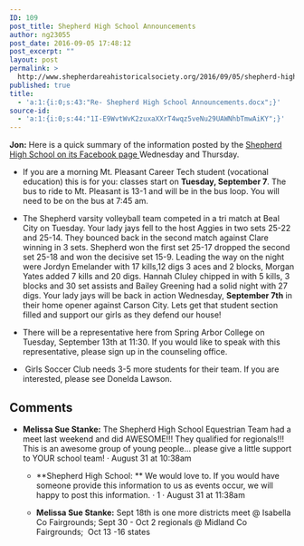 ```yaml
---
ID: 109
post_title: Shepherd High School Announcements
author: ng23055
post_date: 2016-09-05 17:48:12
post_excerpt: ""
layout: post
permalink: >
  http://www.shepherdareahistoricalsociety.org/2016/09/05/shepherd-high-school-announcements/
published: true
title:
  - 'a:1:{i:0;s:43:"Re- Shepherd High School Announcements.docx";}'
source-id:
  - 'a:1:{i:0;s:44:"1I-E9WvtWvK2zuxaXXrT4wqz5veNu29UAWNhbTmwAiKY";}'
---
```

**Jon:** Here is a quick summary of the information posted by the [Shepherd High School on its Facebook page ](https://www.facebook.com/shepherdmihs/posts/511963658998724)Wednesday and Thursday.

* If you are a morning Mt. Pleasant Career Tech student (vocational education) this is for you: classes start on **Tuesday, September 7**. The bus to ride to Mt. Pleasant is 13-1 and will be in the bus loop. You will need to be on the bus at 7:45 am.
* The Shepherd varsity volleyball team competed in a tri match at Beal City on Tuesday. Your lady jays fell to the host Aggies in two sets 25-22 and 25-14. They bounced back in the second match against Clare winning in 3 sets. Shepherd won the first set 25-17 dropped the second set 25-18 and won the decisive set 15-9. Leading the way on the night were Jordyn Emelander with 17 kills,12 digs 3 aces and 2 blocks, Morgan Yates added 7 kills and 20 digs. Hannah Cluley chipped in with 5 kills, 3 blocks and 30 set assists and Bailey Greening had a solid night with 27 digs. Your lady jays will be back in action Wednesday, **September 7th** in their home opener against Carson City. Lets get that student section filled and support our girls as they defend our house!
* There will be a representative here from Spring Arbor College on Tuesday, September 13th at 11:30. If you would like to speak with this representative, please sign up in the counseling office.

*  Girls Soccer Club needs 3-5 more students for their team. If you are interested, please see Donelda Lawson.

## Comments

* **Melissa Sue Stanke:** The Shepherd High School Equestrian Team had a meet last weekend and did AWESOME!!! They qualified for regionals!!! This is an awesome group of young people... please give a little support to YOUR school team! · August 31 at 10:38am

    * **Shepherd High School: ** We would love to. If you would have someone provide this information to us as events occur, we will happy to post this information. · 1 · August 31 at 11:38am

    * **Melissa Sue Stanke:** Sept 18th is one more districts meet @ Isabella Co Fairgrounds; Sept 30 - Oct 2 regionals @ Midland Co Fairgrounds;  Oct 13 -16 states